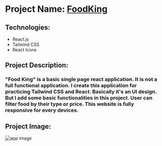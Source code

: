 # Project Name: [FoodKing](https://foodking-ui.netlify.app)

## Technologies:
- React.js
- Tailwind CSS
- React Icons

## Project Description:
### "Food King" is a basic single page react application. It is not a full functional application. I create this application for practicing Tailwind CSS and React. Basically it's an UI design. But I add some basic functionalities in this project. User can filter food by their type or price. This website is fully responsive for every devices.

## Project Image:
![app image](https://i.ibb.co.com/4Zbpp5D/1.png)
